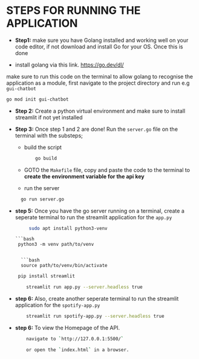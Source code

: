 # STEPS FOR RUNNING THE APPLICATION

* **Step1:** make sure you have Golang installed and working well on your code editor, if not download and install Go for your OS. Once this is done
 - install golang via this link.  https://go.dev/dl/

make sure to run this code on the terminal to allow golang to recognise the application as a module, first navigate to the project directory and run e.g `gui-chatbot`

```bash
go mod init gui-chatbot
```

* **Step 2:** Create a python virtual environment and make sure to install streamlit if not yet installed
  
* **Step 3:** Once step 1 and 2 are done! Run the `server.go` file on the terminal with the substeps;

  * build the script

    ```bash
        go build
    ```

  * GOTO the `Makefile` file, copy and paste the code to the terminal to **create the environment variable for the api key**

  * run the server

  ```bash
    go run server.go
  ```

* **step 5:** Once you have the go server running on a terminal, create a seperate terminal to run the streamlit application for the `app.py`

  ```bash
       sudo apt install python3-venv
    ```

      ```bash
       python3 -m venv path/to/venv
    ```

      ```bash
      source path/to/venv/bin/activate
    ```

     ```bash
      pip install streamlit
    ```

    ```bash
        streamlit run app.py --server.headless true
    ```

* **step 6:** Also, create another seperate terminal to run the streamlit application for the `spotify-app.py`

    ```bash
        streamlit run spotify-app.py --server.headless true
    ```

* **step 6:** To view the Homepage of the API.

    ```bash
        navigate to `http://127.0.0.1:5500/`

        or open the `index.html` in a browser.
    ```
